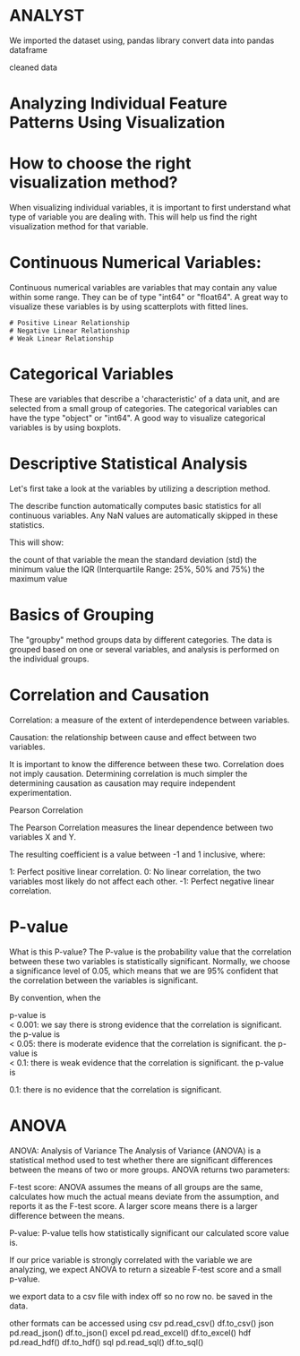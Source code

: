 # ANALYST

We imported the dataset using, pandas library
convert data into pandas dataframe

cleaned data

# Analyzing Individual Feature Patterns Using Visualization

# How to choose the right visualization method?
When visualizing individual variables, it is important to first understand what type of variable you are dealing with. This will help us find the right visualization method for that variable.

# Continuous Numerical Variables:
Continuous numerical variables are variables that may contain any value within some range. They can be of type "int64" or "float64". A great way to visualize these variables is by using scatterplots with fitted lines.

    # Positive Linear Relationship
    # Negative Linear Relationship
    # Weak Linear Relationship

# Categorical Variables
These are variables that describe a 'characteristic' of a data unit, and are selected from a small group of categories. The categorical variables can have the type "object" or "int64". A good way to visualize categorical variables is by using boxplots.

# Descriptive Statistical Analysis
Let's first take a look at the variables by utilizing a description method.

The describe function automatically computes basic statistics for all continuous variables. Any NaN values are automatically skipped in these statistics.

This will show:

the count of that variable
the mean
the standard deviation (std)
the minimum value
the IQR (Interquartile Range: 25%, 50% and 75%)
the maximum value

# Basics of Grouping
The "groupby" method groups data by different categories. The data is grouped based on one or several variables, and analysis is performed on the individual groups.

# Correlation and Causation
Correlation: a measure of the extent of interdependence between variables.

Causation: the relationship between cause and effect between two variables.

It is important to know the difference between these two. Correlation does not imply causation. Determining correlation is much simpler the determining causation as causation may require independent experimentation.

Pearson Correlation

The Pearson Correlation measures the linear dependence between two variables X and Y.

The resulting coefficient is a value between -1 and 1 inclusive, where:

1: Perfect positive linear correlation.
0: No linear correlation, the two variables most likely do not affect each other.
-1: Perfect negative linear correlation.

# P-value

What is this P-value? The P-value is the probability value that the correlation between these two variables is statistically significant. Normally, we choose a significance level of 0.05, which means that we are 95% confident that the correlation between the variables is significant.

By convention, when the

p-value is  
<
  0.001: we say there is strong evidence that the correlation is significant.
the p-value is  
<
  0.05: there is moderate evidence that the correlation is significant.
the p-value is  
<
  0.1: there is weak evidence that the correlation is significant.
the p-value is  
>
  0.1: there is no evidence that the correlation is significant.

 # ANOVA
ANOVA: Analysis of Variance
The Analysis of Variance (ANOVA) is a statistical method used to test whether there are significant differences between the means of two or more groups. ANOVA returns two parameters:

F-test score: ANOVA assumes the means of all groups are the same, calculates how much the actual means deviate from the assumption, and reports it as the F-test score. A larger score means there is a larger difference between the means.

P-value: P-value tells how statistically significant our calculated score value is.

If our price variable is strongly correlated with the variable we are analyzing, we expect ANOVA to return a sizeable F-test score and a small p-value.


we export data to a csv file with index off so no row no. be saved in the data.

other formats can be accessed using
csv 	pd.read_csv()	    df.to_csv()
json	pd.read_json()  	df.to_json()
excel	pd.read_excel()	    df.to_excel()
hdf 	pd.read_hdf()	    df.to_hdf()
sql	    pd.read_sql()	    df.to_sql()